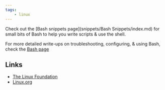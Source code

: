 ```yaml
---
tags:
    - linux
---
```


Check out the [Bash snippets page](snippets/Bash Snippets/index.md) for small bits of Bash to help you write scripts & use the shell.

For more detailed write-ups on troubleshooting, configuring, & using Bash, check the [Bash page](bash/index.md)

## Links

- [The Linux Foundation](https://www.linuxfoundation.org)
- [Linux.org](https://www.linux.org/)
